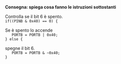 **Consegna: spiega cosa fanno le istruzioni sottostanti**

Controlla se il bit 6 è spento.   
```if((PINB & 0x40) == 0) {```

Se è spento lo accende  
```   PORTB = PORTB | 0x40;```  
```} else {```  

spegne il bit 6.  
```   PORTB = PORTB & ~0x40;```  
```}```
